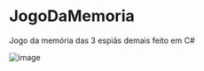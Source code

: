 # JogoDaMemoria
Jogo da memória das 3 espiãs demais feito em C# 

![image](https://github.com/MariRodrigues/JogoDaMemoria/assets/46384658/273cc2ab-137e-4b50-8008-c6bea1a64a19)

